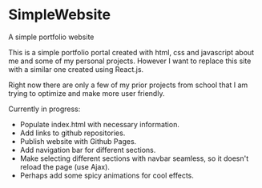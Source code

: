 # SimpleWebsite
 A simple portfolio website

This is a simple portfolio portal created with html, css and javascript about me and some of my personal projects. However I want to replace this site with a similar one created using React.js.

Right now there are only a few of my prior projects from school that I am trying to optimize and make more user friendly.

Currently in progress:
* Populate index.html with necessary information.
* Add links to github repositories.
* Publish website with Github Pages.
* Add navigation bar for different sections.
* Make selecting different sections with navbar seamless, so it doesn't reload the page (use Ajax).
* Perhaps add some spicy animations for cool effects.